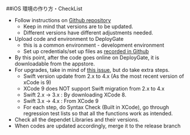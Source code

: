 ##iOS 環境の作り方・CheckList

- Follow instructions on [Github repository](https://github.com/oz-sysb/ikra)
    - Keep in mind that versions are to be updated. 
    - Different versions have different adjustments needed.
- Upload code and environment to DeployGate 
    - this is a common environment - development environment
    - Set up credentials/set up files as [recorded in Github](https://github.com/oz-sysb/wasabi/issues/1373)
- By this point, after the code goes online on DeployGate, it is downloadable from the appstore.
- For upgrades, take in mind of [this issue](https://github.com/oz-sysb/ikra/issues/94), but do take extra steps.
    - Swift version update from 2.x to 4.x (As the most recent version of xCode is 9)
    - XCode 9 does NOT support Swift migration from 2.x to 4.x
    - Swift 2.x -> 3.x : By downloading XCode 8.
    - Swift 3.x -> 4.x : From XCode 9
    - For each step, do Syntax Check (Built in XCode), go through regression test lists so that all the functions work as intended.
- Check all the dependet Libraries and their versions.
- When codes are updated accordingly, merge it to the release branch